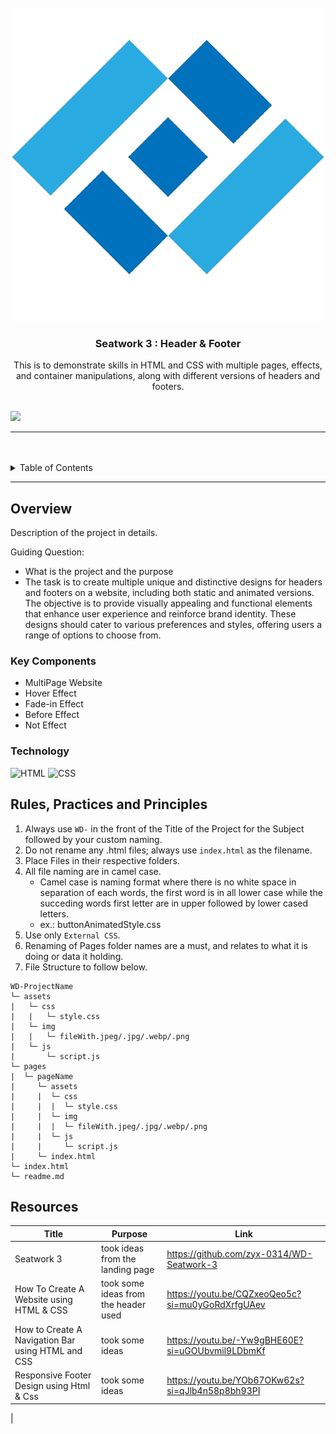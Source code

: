 <a name="readme-top">

<br/>

<br />
<div align="center">
  <a href="https://github.com/Marielle05/">
    <img src="./assets/img/logo1.png" alt="" width="">
  </a>
  <h3 align="center">Seatwork 3 : Header & Footer</h3>
</div>
<div align="center">
 This is to demonstrate skills in HTML and CSS with multiple pages, effects, and container manipulations, along with different versions of headers and footers.
</div>

<br />




![](https://visit-counter.vercel.app/counter.png?page=Marielle05/WD-S3)

---

<br />
<br />

<details>
  <summary>Table of Contents</summary>
  <ol>
    <li>
      <a href="#overview">Overview</a>
      <ol>
        <li>
          <a href="#key-components">Key Components</a>
        </li>
        <li>
          <a href="#technology">Technology</a>
        </li>
      </ol>
    </li>
    <li>
      <a href="#rule,-practices-and-principles">Rules, Practices and Principles</a>
    </li>
    <li>
      <a href="#resources">Resources</a>
    </li>
  </ol>
</details>

---

## Overview

<!-- The following are just sample -->
Description of the project in details.

Guiding Question:
- What is the project and the purpose
- The task is to create multiple unique and distinctive designs for headers and footers on a website, including both static and animated versions. The objective is to provide visually appealing and functional elements that enhance user experience and reinforce brand identity. These designs should cater to various preferences and styles, offering users a range of options to choose from.

### Key Components
- MultiPage Website
- Hover Effect
- Fade-in Effect
- Before Effect
- Not Effect


### Technology
![HTML](https://img.shields.io/badge/HTML-E34F26?style=for-the-badge&logo=html5&logoColor=white)
![CSS](https://img.shields.io/badge/CSS-1572B6?style=for-the-badge&logo=css3&logoColor=white)

## Rules, Practices and Principles
1. Always use `WD-` in the front of the Title of the Project for the Subject followed by your custom naming.
2. Do not rename any .html files; always use `index.html` as the filename.
3. Place Files in their respective folders.
4. All file naming are in camel case.
   - Camel case is naming format where there is no white space in separation of each words, the first word is in all lower case while the succeding words first letter are in upper followed by lower cased letters.
   - ex.: buttonAnimatedStyle.css
5. Use only `External CSS`.
6. Renaming of Pages folder names are a must, and relates to what it is doing or data it holding.
7. File Structure to follow below.

```
WD-ProjectName
└─ assets
|   └─ css
|   |   └─ style.css
|   └─ img
|   |   └─ fileWith.jpeg/.jpg/.webp/.png
|   └─ js
|       └─ script.js
└─ pages
|  └─ pageName
|     └─ assets
|     |  └─ css
|     |  |  └─ style.css
|     |  └─ img
|     |  |  └─ fileWith.jpeg/.jpg/.webp/.png
|     |  └─ js
|     |     └─ script.js
|     └─ index.html
└─ index.html
└─ readme.md
```

## Resources
| Title | Purpose | Link |
|-|-|-|
| Seatwork 3 | took ideas from the landing page | https://github.com/zyx-0314/WD-Seatwork-3|
|How To Create A Website using HTML & CSS | took some ideas from the header used |https://youtu.be/CQZxeoQeo5c?si=mu0yGoRdXrfgUAev|
|How to Create A Navigation Bar using HTML and CSS |took some ideas |https://youtu.be/-Yw9gBHE60E?si=uGOUbvmil9LDbmKf|
|Responsive Footer Design using Html & Css|took some ideas|https://youtu.be/YOb67OKw62s?si=qJlb4n58p8bh93PI
|